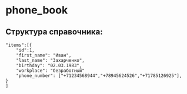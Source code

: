 # phone_book

## Структура справочника:
```
"items":[{
    "id":1,    
    "first_name": "Иван",
    "last_name": "Захарченко",
    "birthday": "02.03.1983",
    "workplace": "безработный"
    "phone_number": ["+71234568944","+78945624526","+71785126925"],
}
]
```